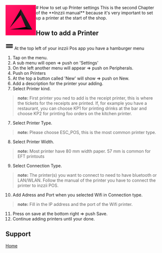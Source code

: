 <img src="../Assets/Pictures/play_store_512.png" alt="inzzii logo" width="100" align="left"/>
# How to set up Printer settings
This is the second Chapter of the **Inzzii manual** because it's very important to set up a printer at the start of the shop. 

## How to add a Printer

<img src="../Assets/Pictures/Hmenu.png" alt="hamburgermenu" width="25" height="25"/> At the top left of your inzzii Pos app you have a hamburger menu 
1. Tap on the menu.
2. A sub menu will open => push on 'Settings'
3. On the left another menu will appear => push on Peripherals. 
4. Push on Printers
5. At the top a button called 'New' will show => push on New.
5. Add a description for the printer your adding.
6. Select Printer kind.
> **note:** First printer you ned to add is the receipt printer, this is where the tickets for the receipts are printed. If, for example you have a restaurant, you can choose KP1 for printing drinks at the bar and choose KP2 for printing foo orders on the kitchen printer. 
7. Select Printer Type. 
> **note:** Please choose ESC_POS, this is the most common printer type.
8. Select Printer Width.
> **note:** Most printer have 80 mm width paper. 57 mm is common for EFT printouts
9. Select Connection Type.
> **note:** The printer(s) you want to connect to need to have bluetooth or LAN/WLAN. Follow the manual of the printer you have to connect the printer to inzzii POS.
10. Add Adress and Port when you selected Wifi in Connection type. 
> **note:** Fill in the IP address and the port of the Wifi printer.
11. Press on save at the bottom right => push Save.
12. Continue adding printers until your done. 


## Support
[Home](../index.md)
